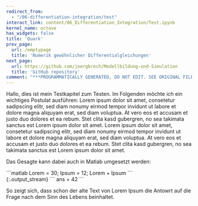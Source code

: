 ```yaml
---
redirect_from:
  - "/06-differentiation-integration/test"
interact_link: content/06_Differentiation_Integration/Test.ipynb
kernel_name: octave
has_widgets: false
title: 'Quark'
prev_page:
  url: /emptypage
  title: 'Numerik gewöhnlicher Differentialgleichungen'
next_page:
  url: https://github.com/joergbrech/Modellbildung-und-Simulation
  title: 'GitHub repository'
comment: "***PROGRAMMATICALLY GENERATED, DO NOT EDIT. SEE ORIGINAL FILES IN /content***"
---
```


Hallo, dies ist mein Testkapitel zum Testen. Im Folgenden möchte ich ein wichtiges Postulat ausführen:
Lorem ipsum dolor sit amet, consetetur sadipscing elitr, sed diam nonumy eirmod tempor invidunt ut labore et dolore magna aliquyam erat, sed diam voluptua. At vero eos et accusam et justo duo dolores et ea rebum. Stet clita kasd gubergren, no sea takimata sanctus est Lorem ipsum dolor sit amet. Lorem ipsum dolor sit amet, consetetur sadipscing elitr, sed diam nonumy eirmod tempor invidunt ut labore et dolore magna aliquyam erat, sed diam voluptua. At vero eos et accusam et justo duo dolores et ea rebum. Stet clita kasd gubergren, no sea takimata sanctus est Lorem ipsum dolor sit amet.

Das Gesagte kann dabei auch in Matlab umgesetzt werden:

<div markdown="1" class="cell code_cell">
<div class="input_area" markdown="1">
```matlab
Lorem = 30;
Ipsum = 12;
Lorem + Ipsum
```
</div>

<div class="output_wrapper" markdown="1">
<div class="output_subarea" markdown="1">
{:.output_stream}
```
ans =  42
```
</div>
</div>
</div>

So zeigt sich, dass schon der alte Text von Lorem Ipsum die Antowrt auf die Frage nach dem Sinn des Lebens beinhaltet.
